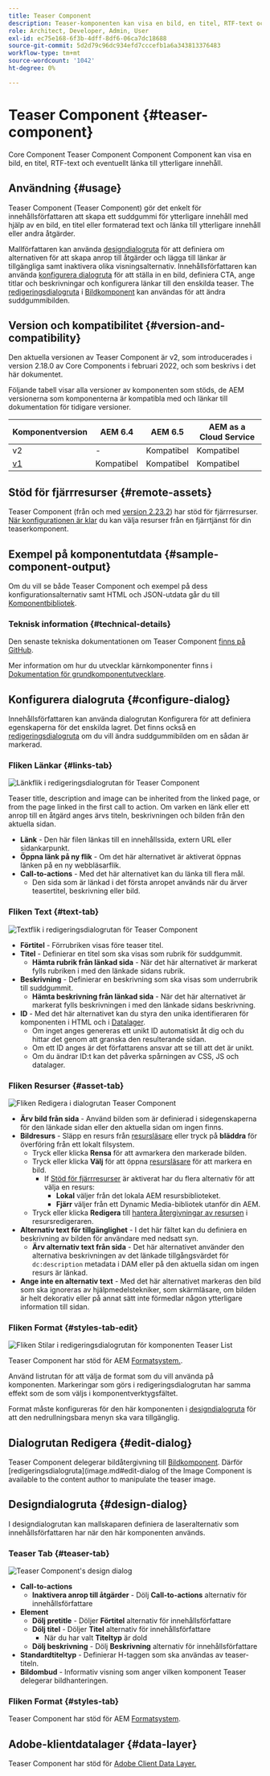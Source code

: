 ```yaml
---
title: Teaser Component
description: Teaser-komponenten kan visa en bild, en titel, RTF-text och eventuellt länka till ytterligare innehåll.
role: Architect, Developer, Admin, User
exl-id: ec75e168-6f3b-4dff-8df6-06ca7dc18688
source-git-commit: 5d2d79c96dc934efd7cccefb1a6a343813376483
workflow-type: tm+mt
source-wordcount: '1042'
ht-degree: 0%

---
```


# Teaser Component {#teaser-component}

Core Component Teaser Component Component Component kan visa en bild, en titel, RTF-text och eventuellt länka till ytterligare innehåll.

## Användning {#usage}

Teaser Component (Teaser Component) gör det enkelt för innehållsförfattaren att skapa ett suddgummi för ytterligare innehåll med hjälp av en bild, en titel eller formaterad text och länka till ytterligare innehåll eller andra åtgärder.

Mallförfattaren kan använda [designdialogruta](#design-dialog) för att definiera om alternativen för att skapa anrop till åtgärder och lägga till länkar är tillgängliga samt inaktivera olika visningsalternativ. Innehållsförfattaren kan använda [konfigurera dialogruta](#configure-dialog) för att ställa in en bild, definiera CTA, ange titlar och beskrivningar och konfigurera länkar till den enskilda teaser. The [redigeringsdialogruta](image.md#edit-dialog) i [Bildkomponent](image.md) kan användas för att ändra suddgummibilden.

## Version och kompatibilitet {#version-and-compatibility}

Den aktuella versionen av Teaser Component är v2, som introducerades i version 2.18.0 av Core Components i februari 2022, och som beskrivs i det här dokumentet.

Följande tabell visar alla versioner av komponenten som stöds, de AEM versionerna som komponenterna är kompatibla med och länkar till dokumentation för tidigare versioner.

| Komponentversion | AEM 6.4 | AEM 6.5 | AEM as a Cloud Service |
|---|---|---|---|
| v2 | - | Kompatibel | Kompatibel |
| [v1](v1/teaser.md) | Kompatibel | Kompatibel | Kompatibel |

## Stöd för fjärrresurser {#remote-assets}

Teaser Component (från och med [version 2.23.2](/help/versions.md)) har stöd för fjärrresurser. [När konfigurationen är klar](/help/developing/remote-assets.md) du kan välja resurser från en fjärrtjänst för din teaserkomponent.

## Exempel på komponentutdata {#sample-component-output}

Om du vill se både Teaser Component och exempel på dess konfigurationsalternativ samt HTML och JSON-utdata går du till [Komponentbibliotek](https://adobe.com/go/aem_cmp_library_teaser).

### Teknisk information {#technical-details}

Den senaste tekniska dokumentationen om Teaser Component [finns på GitHub](https://adobe.com/go/aem_cmp_tech_teaser_v1).

Mer information om hur du utvecklar kärnkomponenter finns i [Dokumentation för grundkomponentutvecklare](/help/developing/overview.md).

## Konfigurera dialogruta {#configure-dialog}

Innehållsförfattaren kan använda dialogrutan Konfigurera för att definiera egenskaperna för det enskilda lagret. Det finns också en [redigeringsdialogruta](#edit-dialog) om du vill ändra suddgummibilden om en sådan är markerad.

### Fliken Länkar {#links-tab}

![Länkflik i redigeringsdialogrutan för Teaser Component](/help/assets/teaser-edit-links.png)

Teaser title, description and image can be inherited from the linked page, or from the page linked in the first call to action. Om varken en länk eller ett anrop till en åtgärd anges ärvs titeln, beskrivningen och bilden från den aktuella sidan.

* **Länk** - Den här filen länkas till en innehållssida, extern URL eller sidankarpunkt.
* **Öppna länk på ny flik** - Om det här alternativet är aktiverat öppnas länken på en ny webbläsarflik.
* **Call-to-actions** - Med det här alternativet kan du länka till flera mål.
   * Den sida som är länkad i det första anropet används när du ärver teasertitel, beskrivning eller bild.

### Fliken Text {#text-tab}

![Textflik i redigeringsdialogrutan för Teaser Component](/help/assets/teaser-edit-text.png)

* **Förtitel** - Förrubriken visas före teaser titel.
* **Titel** - Definierar en titel som ska visas som rubrik för suddgummit.
   * **Hämta rubrik från länkad sida** - När det här alternativet är markerat fylls rubriken i med den länkade sidans rubrik.
* **Beskrivning** - Definierar en beskrivning som ska visas som underrubrik till suddgummit.
   * **Hämta beskrivning från länkad sida** - När det här alternativet är markerat fylls beskrivningen i med den länkade sidans beskrivning.
* **ID** - Med det här alternativet kan du styra den unika identifieraren för komponenten i HTML och i [Datalager](/help/developing/data-layer/overview.md).
   * Om inget anges genereras ett unikt ID automatiskt åt dig och du hittar det genom att granska den resulterande sidan.
   * Om ett ID anges är det författarens ansvar att se till att det är unikt.
   * Om du ändrar ID:t kan det påverka spårningen av CSS, JS och datalager.

### Fliken Resurser {#asset-tab}

![Fliken Redigera i dialogrutan Teaser Component](/help/assets/teaser-edit-image.png)

* **Ärv bild från sida** - Använd bilden som är definierad i sidegenskaperna för den länkade sidan eller den aktuella sidan om ingen finns.
* **Bildresurs** - Släpp en resurs från [resursläsare](https://experienceleague.adobe.com/docs/experience-manager-cloud-service/sites/authoring/fundamentals/environment-tools.html) eller tryck på **bläddra** för överföring från ett lokalt filsystem.
   * Tryck eller klicka **Rensa** för att avmarkera den markerade bilden.
   * Tryck eller klicka **Välj** för att öppna [resursläsare](https://experienceleague.adobe.com/docs/experience-manager-cloud-service/sites/authoring/fundamentals/environment-tools.html) för att markera en bild.
      * If [Stöd för fjärrresurser](#remote-assets) är aktiverat har du flera alternativ för att välja en resurs:
         * **Lokal** väljer från det lokala AEM resursbiblioteket.
         * **Fjärr** väljer från ett Dynamic Media-bibliotek utanför din AEM.
   * Tryck eller klicka **Redigera** till [hantera återgivningar av resursen](https://experienceleague.adobe.com/docs/experience-manager-cloud-service/assets/manage/manage-digital-assets.html) i resursredigeraren.
* **Alternativ text för tillgänglighet** - I det här fältet kan du definiera en beskrivning av bilden för användare med nedsatt syn.
   * **Ärv alternativ text från sida** - Det här alternativet använder den alternativa beskrivningen av det länkade tillgångsvärdet för `dc:description` metadata i DAM eller på den aktuella sidan om ingen resurs är länkad.
* **Ange inte en alternativ text** - Med det här alternativet markeras den bild som ska ignoreras av hjälpmedelstekniker, som skärmläsare, om bilden är helt dekorativ eller på annat sätt inte förmedlar någon ytterligare information till sidan.

### Fliken Format {#styles-tab-edit}

![Fliken Stilar i redigeringsdialogrutan för komponenten Teaser List](/help/assets/teaser-edit-styles.png)

Teaser Component har stöd för AEM [Formatsystem.](/help/get-started/authoring.md#component-styling).

Använd listrutan för att välja de format som du vill använda på komponenten. Markeringar som görs i redigeringsdialogrutan har samma effekt som de som väljs i komponentverktygsfältet.

Format måste konfigureras för den här komponenten i [designdialogruta](#design-dialog) för att den nedrullningsbara menyn ska vara tillgänglig.

## Dialogrutan Redigera {#edit-dialog}

Teaser Component delegerar bildåtergivning till [Bildkomponent](image.md). Därför [redigeringsdialogruta](image.md#edit-dialog of the Image Component is available to the content author to manipulate the teaser image.

## Designdialogruta {#design-dialog}

I designdialogrutan kan mallskaparen definiera de laseralternativ som innehållsförfattaren har när den här komponenten används.

### Teaser Tab {#teaser-tab}

![Teaser Component&#39;s design dialog](/help/assets/teaser-design.png)

* **Call-to-actions**
   * **Inaktivera anrop till åtgärder** - Dölj **Call-to-actions** alternativ för innehållsförfattare
* **Element**
   * **Dölj pretitle** - Döljer **Förtitel** alternativ för innehållsförfattare
   * **Dölj titel** - Döljer **Titel** alternativ för innehållsförfattare
      * När du har valt **Titeltyp** är dold
   * **Dölj beskrivning** - Dölj **Beskrivning** alternativ för innehållsförfattare
* **Standardtiteltyp** - Definierar H-taggen som ska användas av teaser-titeln.
* **Bildombud** - Informativ visning som anger vilken komponent Teaser delegerar bildhanteringen.

### Fliken Format {#styles-tab}

Teaser Component har stöd för AEM [Formatsystem](/help/get-started/authoring.md#component-styling).

## Adobe-klientdatalager {#data-layer}

Teaser Component har stöd för [Adobe Client Data Layer.](/help/developing/data-layer/overview.md)
